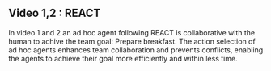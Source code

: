 ## Video 1,2 : REACT

In video 1 and 2 an ad hoc agent following REACT is collaborative with the human to achive the team goal: Prepare breakfast.
The action selection of ad hoc agents enhances team collaboration and prevents conflicts, enabling the agents to achieve their goal more efficiently and within less time.
